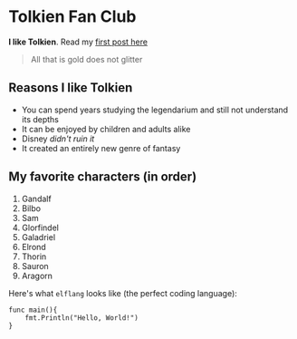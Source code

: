 # Tolkien Fan Club

**I like Tolkien**. Read my [first post here](/majesty)

> All that is gold does not glitter

## Reasons I like Tolkien

- You can spend years studying the legendarium and still not understand its
  depths
- It can be enjoyed by children and adults alike
- Disney *didn't ruin it*
- It created an entirely new genre of fantasy

## My favorite characters (in order)

1. Gandalf
2. Bilbo
3. Sam
4. Glorfindel
5. Galadriel
6. Elrond
7. Thorin
8. Sauron
9. Aragorn

Here's what `elflang` looks like (the perfect coding language):

```
func main(){
    fmt.Println("Hello, World!")
}
```
